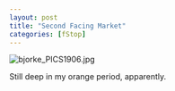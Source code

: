 ```yaml
---
layout: post
title: "Second Facing Market"
categories: [fStop]
---
```

<img alt="bjorke_PICS1906.jpg" src="http://www.botzilla.com/blog/archives/pix2014/bjorke_PICS1906.jpg" class="img-responsive" border="0" />

Still deep in my orange period, apparently.



